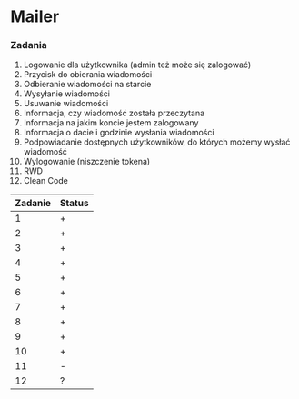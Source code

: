# Mailer


### Zadania

1. Logowanie dla użytkownika (admin też może się zalogować)
2. Przycisk do obierania wiadomości
3. Odbieranie wiadomości na starcie
4. Wysyłanie wiadomości
5. Usuwanie wiadomości
6. Informacja, czy wiadomość została przeczytana
7. Informacja na jakim koncie jestem zalogowany
8. Informacja o dacie i godzinie wysłania wiadomości
9. Podpowiadanie dostępnych użytkowników, do których możemy wysłać wiadomość
10. Wylogowanie (niszczenie tokena)
11. RWD
12. Clean Code

| Zadanie | Status |
|---------|--------|
| 1       | +      |
| 2       | +      |
| 3       | +      |
| 4       | +      |
| 5       | +      |
| 6       | +      |
| 7       | +      |
| 8       | +      |
| 9       | +      |
| 10      | +      |
| 11      | -      |
| 12      | ?      |
